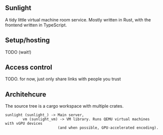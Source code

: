 ## Sunlight

A tidy little virtual machine room service. Mostly written in Rust, with the frontend written in TypeScript.

## Setup/hosting

TODO (wait!)

## Access control

TODO. for now, just only share links with people you trust


## Architehcure

The source tree is a cargo workspace with multiple crates.

```
sunlight (sunlight_) -> Main server, 
		vm (sunlight_vm) -> VM library. Runs QEMU virtual machines with vGPU devices
						(and when possible, GPU-accelerated encoding).
```
